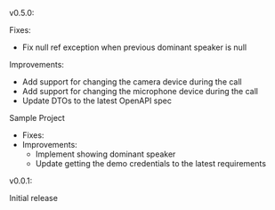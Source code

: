 v0.5.0:

Fixes:
* Fix null ref exception when previous dominant speaker is null

Improvements:
* Add support for changing the camera device during the call
* Add support for changing the microphone device during the call
* Update DTOs to the latest OpenAPI spec

Sample Project
* Fixes:
* Improvements:
	* Implement showing dominant speaker
	* Update getting the demo credentials to the latest requirements

v0.0.1:

Initial release